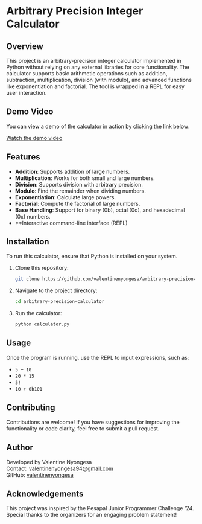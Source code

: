 # Arbitrary Precision Integer Calculator

## Overview
This project is an arbitrary-precision integer calculator implemented in Python without relying on any external libraries for core functionality. The calculator supports basic arithmetic operations such as addition, subtraction, multiplication, division (with modulo), and advanced functions like exponentiation and factorial. The tool is wrapped in a REPL for easy user interaction.

## Demo Video

You can view a demo of the calculator in action by clicking the link below:

[Watch the demo video](https://www.youtube.com/watch?v=wHTllYsDv5A)

## Features
- **Addition**: Supports addition of large numbers.
- **Multiplication**: Works for both small and large numbers.
- **Division**: Supports division with arbitrary precision.
- **Modulo**: Find the remainder when dividing numbers.
- **Exponentiation**: Calculate large powers.
- **Factorial**: Compute the factorial of large numbers.
- **Base Handling**: Support for binary (0b), octal (0o), and hexadecimal (0x) numbers.
- **Interactive command-line interface (REPL)

## Installation
To run this calculator, ensure that Python is installed on your system.

1. Clone this repository:
    ```bash
    git clone https://github.com/valentinenyongesa/arbitrary-precision-calculator.git
    ```

2. Navigate to the project directory:
    ```bash
    cd arbitrary-precision-calculator
    ```

3. Run the calculator:
    ```bash
    python calculator.py
    ```

## Usage
Once the program is running, use the REPL to input expressions, such as:
- `5 + 10`
- `20 * 15`
- `5!`
- `10 + 0b101`

## Contributing
Contributions are welcome! If you have suggestions for improving the functionality or code clarity, feel free to submit a pull request.

## Author
Developed by Valentine Nyongesa  
Contact: valentinenyongesa94@gmail.com  
GitHub: [valentinenyongesa](https://github.com/valentinenyongesa)

## Acknowledgements
This project was inspired by the Pesapal Junior Programmer Challenge '24. Special thanks to the organizers for an engaging problem statement!
